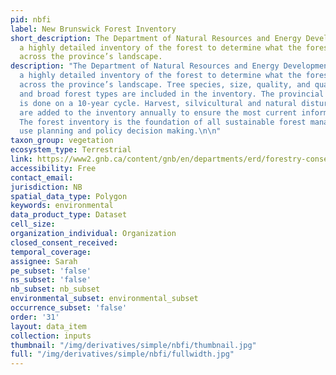 ```yaml
---
pid: nbfi
label: New Brunswick Forest Inventory
short_description: The Department of Natural Resources and Energy Development completes
  a highly detailed inventory of the forest to determine what the forest looks like
  across the province’s landscape.
description: "The Department of Natural Resources and Energy Development completes
  a highly detailed inventory of the forest to determine what the forest looks like
  across the province’s landscape. Tree species, size, quality, and quantity (volume);
  and broad forest types are included in the inventory. The provincial forest inventory
  is done on a 10-year cycle. Harvest, silvicultural and natural disturbance updates
  are added to the inventory annually to ensure the most current information is available.
  The forest inventory is the foundation of all sustainable forest management, land
  use planning and policy decision making.\n\n"
taxon_group: vegetation
ecosystem_type: Terrestrial
link: https://www2.gnb.ca/content/gnb/en/departments/erd/forestry-conservation/content/inventory.html
accessibility: Free
contact_email: 
jurisdiction: NB
spatial_data_type: Polygon
keywords: environmental
data_product_type: Dataset
cell_size: 
organization_individual: Organization
closed_consent_received: 
temporal_coverage: 
assignee: Sarah
pe_subset: 'false'
ns_subset: 'false'
nb_subset: nb_subset
environmental_subset: environmental_subset
occurrence_subset: 'false'
order: '31'
layout: data_item
collection: inputs
thumbnail: "/img/derivatives/simple/nbfi/thumbnail.jpg"
full: "/img/derivatives/simple/nbfi/fullwidth.jpg"
---
```

